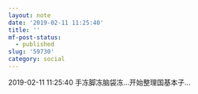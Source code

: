 ```yaml
---
layout: note
date: '2019-02-11 11:25:40'
title: ''
mf-post-status:
  - published
slug: '59730'
category: social
---
```

2019-02-11 11:25:40 手冻脚冻脑袋冻…开始整理国基本子…